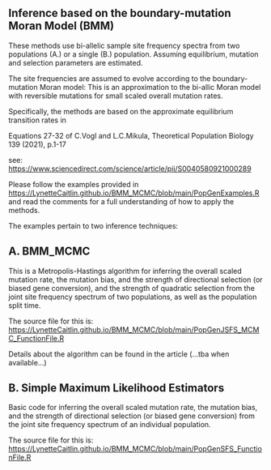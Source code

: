 ## Inference based on the boundary-mutation Moran Model (BMM)

These methods use bi-allelic sample site frequency spectra from two populations (A.) or a single (B.) population.
Assuming equilibrium, mutation and selection parameters are estimated. 

The site frequencies are assumed to evolve according to the boundary-mutation Moran model:
This is an approximation to the bi-allic Moran model with reversible mutations for small scaled overall mutation rates.

Specifically, the methods are based on the approximate equilibrium transition rates in

Equations 27-32 of C.Vogl and L.C.Mikula, Theoretical Population Biology 139 (2021), p.1-17

see: <https://www.sciencedirect.com/science/article/pii/S0040580921000289>


Please follow the examples provided in 
<https://LynetteCaitlin.github.io/BMM_MCMC/blob/main/PopGenExamples.R>
and read the comments for a full understanding of how to apply the methods.

The examples pertain to two inference techniques:

## A. BMM_MCMC 

This is a Metropolis-Hastings algorithm for inferring the overall scaled mutation rate, the mutation bias, and the strength of directional selection (or biased gene conversion), and the strength of quadratic selection from the joint site frequency spectrum of two populations, as well as the population split time. 

The source file for this is:
<https://LynetteCaitlin.github.io/BMM_MCMC/blob/main/PopGenJSFS_MCMC_FunctionFile.R>

Details about the algorithm can be found in the article (...tba when available...)

## B. Simple Maximum Likelihood Estimators

Basic code for inferring the overall scaled mutation rate, the mutation bias, and the strength of directional selection (or biased gene conversion) from the joint site frequency spectrum of an individual population.

The source file for this is:
<https://LynetteCaitlin.github.io/BMM_MCMC/blob/main/PopGenSFS_FunctionFile.R>




